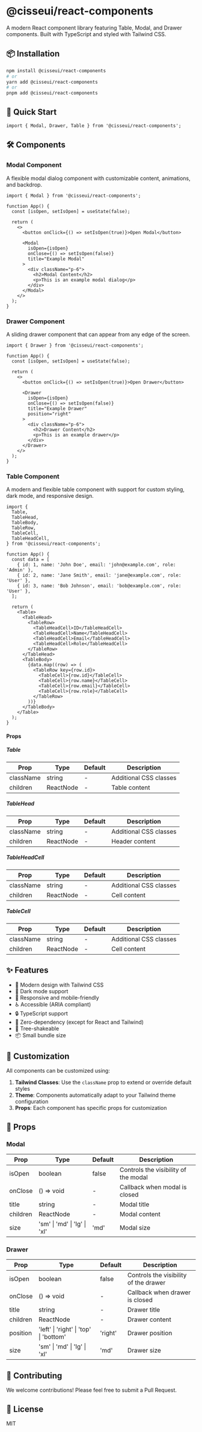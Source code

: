 # @cisseui/react-components

A modern React component library featuring Table, Modal, and Drawer components. Built with TypeScript and styled with Tailwind CSS.

## 📦 Installation

```bash
npm install @cisseui/react-components
# or
yarn add @cisseui/react-components
# or
pnpm add @cisseui/react-components
```

## 🚀 Quick Start

```tsx
import { Modal, Drawer, Table } from '@cisseui/react-components';
```

## 🛠️ Components

### Modal Component

A flexible modal dialog component with customizable content, animations, and backdrop.

```tsx
import { Modal } from '@cisseui/react-components';

function App() {
  const [isOpen, setIsOpen] = useState(false);

  return (
    <>
      <button onClick={() => setIsOpen(true)}>Open Modal</button>
      
      <Modal 
        isOpen={isOpen}
        onClose={() => setIsOpen(false)}
        title="Example Modal"
      >
        <div className="p-6">
          <h2>Modal Content</h2>
          <p>This is an example modal dialog</p>
        </div>
      </Modal>
    </>
  );
}
```

### Drawer Component

A sliding drawer component that can appear from any edge of the screen.

```tsx
import { Drawer } from '@cisseui/react-components';

function App() {
  const [isOpen, setIsOpen] = useState(false);

  return (
    <>
      <button onClick={() => setIsOpen(true)}>Open Drawer</button>
      
      <Drawer 
        isOpen={isOpen}
        onClose={() => setIsOpen(false)}
        title="Example Drawer"
        position="right"
      >
        <div className="p-6">
          <h2>Drawer Content</h2>
          <p>This is an example drawer</p>
        </div>
      </Drawer>
    </>
  );
}
```

### Table Component

A modern and flexible table component with support for custom styling, dark mode, and responsive design.

```tsx
import {
  Table,
  TableHead,
  TableBody,
  TableRow,
  TableCell,
  TableHeadCell,
} from '@cisseui/react-components';

function App() {
  const data = [
    { id: 1, name: 'John Doe', email: 'john@example.com', role: 'Admin' },
    { id: 2, name: 'Jane Smith', email: 'jane@example.com', role: 'User' },
    { id: 3, name: 'Bob Johnson', email: 'bob@example.com', role: 'User' },
  ];

  return (
    <Table>
      <TableHead>
        <TableRow>
          <TableHeadCell>ID</TableHeadCell>
          <TableHeadCell>Name</TableHeadCell>
          <TableHeadCell>Email</TableHeadCell>
          <TableHeadCell>Role</TableHeadCell>
        </TableRow>
      </TableHead>
      <TableBody>
        {data.map((row) => (
          <TableRow key={row.id}>
            <TableCell>{row.id}</TableCell>
            <TableCell>{row.name}</TableCell>
            <TableCell>{row.email}</TableCell>
            <TableCell>{row.role}</TableCell>
          </TableRow>
        ))}
      </TableBody>
    </Table>
  );
}
```

#### Props

##### Table
| Prop | Type | Default | Description |
|------|------|---------|-------------|
| className | string | - | Additional CSS classes |
| children | ReactNode | - | Table content |

##### TableHead
| Prop | Type | Default | Description |
|------|------|---------|-------------|
| className | string | - | Additional CSS classes |
| children | ReactNode | - | Header content |

##### TableHeadCell
| Prop | Type | Default | Description |
|------|------|---------|-------------|
| className | string | - | Additional CSS classes |
| children | ReactNode | - | Cell content |

##### TableCell
| Prop | Type | Default | Description |
|------|------|---------|-------------|
| className | string | - | Additional CSS classes |
| children | ReactNode | - | Cell content |

## ✨ Features

- 🎨 Modern design with Tailwind CSS
- 🌙 Dark mode support
- 📱 Responsive and mobile-friendly
- ♿ Accessible (ARIA compliant)
- 🔒 TypeScript support
- 🎯 Zero-dependency (except for React and Tailwind)
- 🚀 Tree-shakeable
- 📦 Small bundle size

## 🎨 Customization

All components can be customized using:

1. **Tailwind Classes**: Use the `className` prop to extend or override default styles
2. **Theme**: Components automatically adapt to your Tailwind theme configuration
3. **Props**: Each component has specific props for customization

## 🔧 Props

### Modal

| Prop | Type | Default | Description |
|------|------|---------|-------------|
| isOpen | boolean | false | Controls the visibility of the modal |
| onClose | () => void | - | Callback when modal is closed |
| title | string | - | Modal title |
| children | ReactNode | - | Modal content |
| size | 'sm' \| 'md' \| 'lg' \| 'xl' | 'md' | Modal size |

### Drawer

| Prop | Type | Default | Description |
|------|------|---------|-------------|
| isOpen | boolean | false | Controls the visibility of the drawer |
| onClose | () => void | - | Callback when drawer is closed |
| title | string | - | Drawer title |
| children | ReactNode | - | Drawer content |
| position | 'left' \| 'right' \| 'top' \| 'bottom' | 'right' | Drawer position |
| size | 'sm' \| 'md' \| 'lg' \| 'xl' | 'md' | Drawer size |

## 🤝 Contributing

We welcome contributions! Please feel free to submit a Pull Request.

## 📝 License

MIT 
